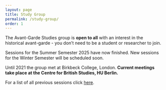 ```yaml
---
layout: page
title: Study Group
permalink: /study-group/
order: 1
---
```


The Avant-Garde Studies group is **open to all** with an interest in the historical avant-garde - you don’t need to be a student or researcher to join.

Sessions for the Summer Semester 2025 have now finished. New sessions for the Winter Semester will be scheduled soon.

<!-- To participate, simply come along to one of our discussion sessions. You can find a calendar of our upcoming sessions below.

The reading for each session is distributed through our mailing list one week in advance. If you've missed the cut-off point but would still like to receive the materials, feel free to <a class="u-email" href="mailto:{{ site.email }}">get in touch</a>.

<h3>Upcoming Sessions</h3>

<table>
  <tr>
    <th>Date</th>
    <th>Time</th>
    <th>Session</th>
    <th>Location</th>
  </tr>
  <tr>
    <td width="25%">22 April 2025</td>
    <td width ="15%">7-8.30 pm</td>
    <td width="35%"><b>Surrealist Manifestoes</b></td>
    <td width="25%">Room 104, Centre for British Studies, Mohrenstraße 60, 10117 Berlin</td>
  </tr>
<tr>
    <td>20 May 2025</td>
    <td>7-8.30 pm</td>
    <td><b>Aldo Palazzeschi: Pains and Pleasures of Futurism</b></td>
    <td>Room 104, Centre for British Studies, Mohrenstraße 60, 10117 Berlin</td>
  </tr>
  <tr>
    <td>24 June 2025</td>
    <td>7-8.30 pm</td>
    <td><b>Grids: Bomberg to Bauhaus</b></td>
    <td>Room 104, Centre for British Studies, Mohrenstraße 60, 10117 Berlin</td>
  </tr>  
   <tr>
    <td>14 July 2025</td>
    <td>7-8.30 pm</td>
    <td><b>Kurt Schwitters, <i>Ursonate</i></b></td>
    <td>Room 104, Centre for British Studies, Mohrenstraße 60, 10117 Berlin</td>
  </tr>  
</table>
-->


<!-- Share buttons BEGIN
<div class="a2a_kit a2a_kit_size_25 a2a_default_style" data-a2a-icon-color="#828282">
  <a class="a2a_button_facebook"></a>
  <a class="a2a_button_twitter"></a>
  <a class="a2a_button_email"></a>
  <a class="a2a_button_whatsapp"></a>
</div>
<script async src="https://static.addtoany.com/menu/page.js"></script><br>
Share buttons END -->

Until 2021 the group met at Birkbeck College, London. **Current meetings take place at the Centre for British Studies, HU Berlin.**

For a list of all previous sessions click [here](/past-sessions).
